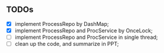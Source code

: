 ## TODOs

- [x] implement ProcessRepo by DashMap;
- [x] implement ProcessRepo and ProcService by OnceLock;
- [ ] implement ProcessRepo and ProcService in single thread;
- [ ] clean up the code, and summarize in PPT;
